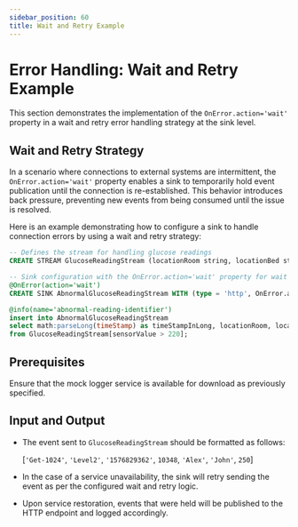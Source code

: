 ```yaml
---
sidebar_position: 60
title: Wait and Retry Example
---
```


# Error Handling: Wait and Retry Example

This section demonstrates the implementation of the `OnError.action='wait'` property in a wait and retry error handling strategy at the sink level.

## Wait and Retry Strategy

In a scenario where connections to external systems are intermittent, the `OnError.action='wait'` property enables a sink to temporarily hold event publication until the connection is re-established. This behavior introduces back pressure, preventing new events from being consumed until the issue is resolved.

Here is an example demonstrating how to configure a sink to handle connection errors by using a wait and retry strategy:

```sql
-- Defines the stream for handling glucose readings
CREATE STREAM GlucoseReadingStream (locationRoom string, locationBed string, timeStamp string, sensorID long, patientFirstName string, patientLastName string, sensorValue double);

-- Sink configuration with the OnError.action='wait' property for wait and retry strategy
@OnError(action='wait')
CREATE SINK AbnormalGlucoseReadingStream WITH (type = 'http', OnError.action='wait', publisher.url = "http://localhost:8080/logger", method = "POST", map.type = 'json') (timeStampInLong long, locationRoom string, locationBed string, sensorID long, patientFullName string, sensorReadingValue double);

@info(name='abnormal-reading-identifier')
insert into AbnormalGlucoseReadingStream
select math:parseLong(timeStamp) as timeStampInLong, locationRoom, locationBed, sensorID, str:concat(patientFirstName, " ", patientLastName) as patientFullName, sensorValue as sensorReadingValue
from GlucoseReadingStream[sensorValue > 220];
```

## Prerequisites

Ensure that the mock logger service is available for download as previously specified.

## Input and Output

- The event sent to `GlucoseReadingStream` should be formatted as follows:

    [`'Get-1024'`, `'Level2'`, `'1576829362'`, `10348`, `'Alex'`, `'John'`, `250`]

- In the case of a service unavailability, the sink will retry sending the event as per the configured wait and retry logic.

- Upon service restoration, events that were held will be published to the HTTP endpoint and logged accordingly.
